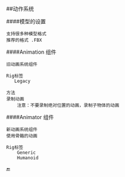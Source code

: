 ##动作系统


####模型的设置

    支持很多种模型格式
    推荐的格式 .FBX

####Animation 组件

    旧动画系统组件

    Rig标签
       Legacy

    方法
    录制动画
        注意：不要录制绝对位置的动画，录制子物体的动画

####Animator 组件

    新动画系统组件
    使用骨骼的动画

    Rig标签
        Generic
        Humanoid



🔚




